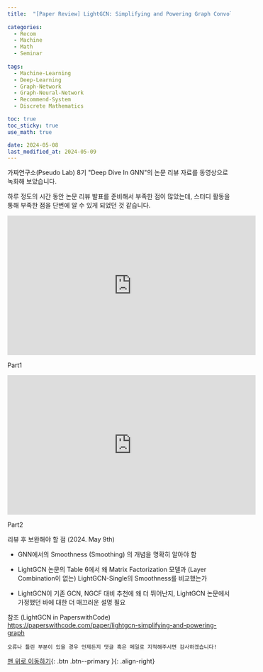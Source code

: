 ```yaml
---
title:  "[Paper Review] LightGCN: Simplifying and Powering Graph Convolution Network for Recommendation" 
 
categories:
  - Recom
  - Machine
  - Math
  - Seminar
 
tags:
  - Machine-Learning
  - Deep-Learning
  - Graph-Network
  - Graph-Neural-Network
  - Recommend-System
  - Discrete Mathematics

toc: true
toc_sticky: true
use_math: true

date: 2024-05-08
last_modified_at: 2024-05-09
---
```


가짜연구소(Pseudo Lab) 8기 "Deep Dive In GNN"의 논문 리뷰 자료를 동영상으로 녹화해 보았습니다.

하루 정도의 시간 동안 논문 리뷰 발표를 준비해서 부족한 점이 많았는데, 스터디 활동을 통해 부족한 점을 단번에 알 수 있게 되었던 것 같습니다.


<iframe width="560" height="315" src="https://www.youtube.com/embed/tAeD7FUBXdg?si=hrsOgjE0-9JqeK8V" title="YouTube video player" frameborder="0" allow="accelerometer; autoplay; clipboard-write; encrypted-media; gyroscope; picture-in-picture; web-share" referrerpolicy="strict-origin-when-cross-origin" allowfullscreen></iframe>

Part1

<iframe width="560" height="315" src="https://www.youtube.com/embed/hzRPqZ9HNY8?si=KtsYH0XjVR6aUEo2" title="YouTube video player" frameborder="0" allow="accelerometer; autoplay; clipboard-write; encrypted-media; gyroscope; picture-in-picture; web-share" referrerpolicy="strict-origin-when-cross-origin" allowfullscreen></iframe>

Part2


리뷰 후 보완해야 할 점 (2024. May 9th)

- GNN에서의 Smoothness (Smoothing) 의 개념을 명확히 알아야 함

- LightGCN 논문의 Table 6에서 왜 Matrix Factorization 모델과 (Layer Combination이 없는) LightGCN-Single의 Smoothness를 비교했는가

- LightGCN이 기존 GCN, NGCF 대비 추천에 왜 더 뛰어난지, LightGCN 논문에서 가정했던 바에 대한 더 매끄러운 설명 필요

참조 (LightGCN in PaperswithCode)
https://paperswithcode.com/paper/lightgcn-simplifying-and-powering-graph


    오류나 틀린 부분이 있을 경우 언제든지 댓글 혹은 메일로 지적해주시면 감사하겠습니다!

[맨 위로 이동하기](#){: .btn .btn--primary }{: .align-right}
